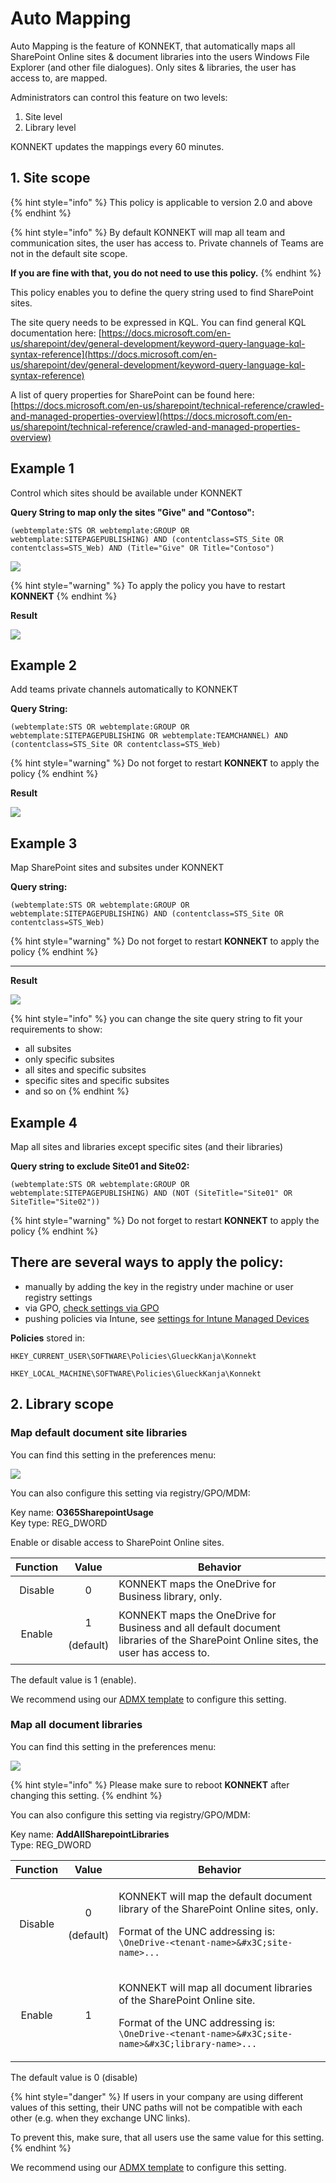 # Auto Mapping

Auto Mapping is the feature of KONNEKT, that automatically maps all SharePoint Online sites & document libraries into the users Windows File Explorer (and other file dialogues). Only sites & libraries, the user has access to, are mapped.

Administrators can control this feature on two levels:

1. Site level
2. Library level

KONNEKT updates the mappings every 60 minutes.

## 1. Site scope

{% hint style="info" %}
This policy is applicable to version 2.0 and above
{% endhint %}

{% hint style="info" %}
By default KONNEKT will map all team and communication sites, the user has access to. Private channels of Teams are not in the default site scope.

**If you are fine with that, you do not need to use this policy.**
{% endhint %}

This policy enables you to define the query string used to find SharePoint sites.

The site query needs to be expressed in KQL. You can find general KQL documentation here: [https://docs.microsoft.com/en-us/sharepoint/dev/general-development/keyword-query-language-kql-syntax-reference](https://docs.microsoft.com/en-us/sharepoint/dev/general-development/keyword-query-language-kql-syntax-reference)

A list of query properties for SharePoint can be found here: [https://docs.microsoft.com/en-us/sharepoint/technical-reference/crawled-and-managed-properties-overview](https://docs.microsoft.com/en-us/sharepoint/technical-reference/crawled-and-managed-properties-overview)

## **Example 1**

Control which sites should be available under KONNEKT&#x20;

**Query String to map only the sites "Give" and "Contoso":**

```
(webtemplate:STS OR webtemplate:GROUP OR webtemplate:SITEPAGEPUBLISHING) AND (contentclass=STS_Site OR contentclass=STS_Web) AND (Title="Give" OR Title="Contoso")
```

![](<../../.gitbook/assets/2021-07-16 14\_40\_28-192.168.2.50 - Remote Desktop Connection.png>)

{% hint style="warning" %}
To apply the policy you have to restart **KONNEKT**
{% endhint %}

**Result**

![](<../../.gitbook/assets/2021-07-16 14\_41\_22-192.168.2.50 - Remote Desktop Connection.png>)

## **Example 2**

Add teams private channels automatically to KONNEKT&#x20;

**Query String:**

```
(webtemplate:STS OR webtemplate:GROUP OR webtemplate:SITEPAGEPUBLISHING OR webtemplate:TEAMCHANNEL) AND (contentclass=STS_Site OR contentclass=STS_Web)
```

{% hint style="warning" %}
Do not forget to restart **KONNEKT** to apply the policy
{% endhint %}

**Result**

![](<../../.gitbook/assets/2021-08-13 08\_29\_21-192.168.2.50 - Remote Desktop Connection.png>)

## Example 3

Map SharePoint sites and subsites under KONNEKT

**Query string:**

```
(webtemplate:STS OR webtemplate:GROUP OR webtemplate:SITEPAGEPUBLISHING) AND (contentclass=STS_Site OR contentclass=STS_Web)
```

{% hint style="warning" %}
Do not forget to restart **KONNEKT** to apply the policy
{% endhint %}

****

**Result**

![](<../../.gitbook/assets/2021-11-04 17\_39\_56-Win10\_RJoin\_Scepman on LAPTOP-2BEFN6TS - Virtual Machine Connection.png>)

{% hint style="info" %}
you can change the site query string to fit your requirements to show:

* all subsites
* only specific subsites
* all sites and specific subsites
* specific sites and specific subsites
* and so on
{% endhint %}

## Example 4

Map all sites and libraries except specific sites (and their libraries)

**Query string to exclude Site01 and Site02:**

```
(webtemplate:STS OR webtemplate:GROUP OR webtemplate:SITEPAGEPUBLISHING) AND (NOT (SiteTitle="Site01" OR SiteTitle="Site02"))
```

{% hint style="warning" %}
Do not forget to restart **KONNEKT** to apply the policy
{% endhint %}

## **There are several ways to apply the policy:**

* manually by adding the key in the registry under machine or user registry settings
* via GPO, [check settings via GPO](../management-options/settings-via-gpo.md)
* pushing policies via Intune, see [settings for Intune Managed Devices](../management-options/setting-for-intune-managed-devices.md)

**Policies** stored in:

`HKEY_CURRENT_USER\SOFTWARE\Policies\GlueckKanja\Konnekt`

`HKEY_LOCAL_MACHINE\SOFTWARE\Policies\GlueckKanja\Konnekt`

## 2. Library scope

### Map default document site libraries

You can find this setting in the preferences menu:

![](<../../.gitbook/assets/image (17).png>)

You can also configure this setting via registry/GPO/MDM:

Key name: **O365SharepointUsage**\
Key type: REG\_DWORD

Enable or disable access to SharePoint Online sites.

| Function |           Value          | Behavior                                                                                                                          |
| :------: | :----------------------: | --------------------------------------------------------------------------------------------------------------------------------- |
|  Disable |             0            | KONNEKT maps the OneDrive for Business library, only.                                                                             |
|  Enable  | <p>1</p><p>(default)</p> | KONNEKT maps the OneDrive for Business and all default document libraries of the SharePoint Online sites, the user has access to. |

The default value is 1 (enable).

We recommend using our [ADMX template](../management-options/settings-via-gpo.md#admx-file) to configure this setting.

### Map all document libraries

You can find this setting in the preferences menu:

![](<../../.gitbook/assets/image (18).png>)

{% hint style="info" %}
Please make sure to reboot **KONNEKT** after changing this setting.
{% endhint %}

You can also configure this setting via registry/GPO/MDM:

Key name: **AddAllSharepointLibraries**\
Type: REG\_DWORD

| Function |           Value          | Behavior                                                                                                                                                                                                     |
| :------: | :----------------------: | ------------------------------------------------------------------------------------------------------------------------------------------------------------------------------------------------------------ |
|  Disable | <p>0</p><p>(default)</p> | <p>KONNEKT will map the default document library of the SharePoint Online sites, only.</p><p>Format of the UNC addressing is: <br><code>\\OneDrive-&#x3C;tenant-name>\&#x3C;site-name>\...</code></p>        |
|  Enable  |             1            | <p>KONNEKT will map all document libraries of the SharePoint Online site.</p><p>Format of the UNC addressing is: <br><code>\\OneDrive-&#x3C;tenant-name>\&#x3C;site-name>\&#x3C;library-name>\...</code></p> |

The default value is 0 (disable)

{% hint style="danger" %}
If users in your company are using different values of this setting, their UNC paths will not be compatible with each other (e.g. when they exchange UNC links).

To prevent this, make sure, that all users use the same value for this setting.
{% endhint %}

We recommend using our [ADMX template](../management-options/settings-via-gpo.md#admx-file) to configure this setting.
